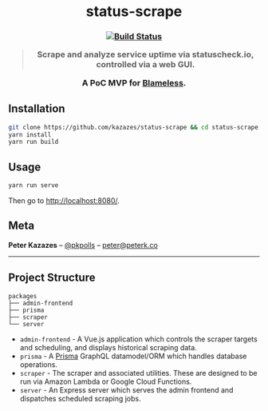 <h1 align="center">
status-scrape
</h1>

<h3 align="center">

[![Build Status][travis-image]][travis-url]

</span>

> Scrape and analyze service uptime via statuscheck.io, controlled via a web GUI.

A PoC MVP for [Blameless](blameless.com).

## Installation

```bash
git clone https://github.com/kazazes/status-scrape && cd status-scrape
yarn install
yarn run build
```

## Usage

```bash
yarn run serve
```

Then go to [http://localhost:8080/](http://localhost:8080/).

## Meta

**Peter Kazazes** – [@pkpolls](https://twitter.com/pkpolls) – peter@peterk.co

[travis-image]: https://api.travis-ci.com/kazazes/status-scrape.svg?token=DqckDax3jsWgZj7AnN1c&branch=master
[travis-url]: https://travis-ci.com/kazazes/status-scrape

---

## Project Structure

```
packages
├── admin-frontend
├── prisma
├── scraper
└── server
```

- `admin-frontend` - A Vue.js application which controls the scraper targets and scheduling, and displays historical scraping data.
- `prisma` - A [Prisma](https://prisma.io) GraphQL datamodel/ORM which handles database operations.
- `scraper` - The scraper and associated utilities. These are designed to be run via Amazon Lambda or Google Cloud Functions.
- `server` - An Express server which serves the admin frontend and dispatches scheduled scraping jobs.
